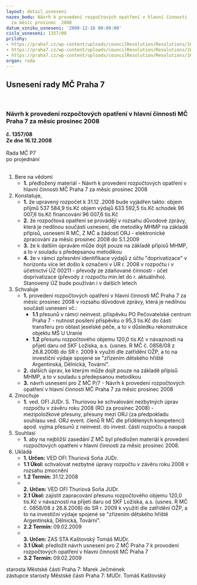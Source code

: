 ```yaml
---
layout: detail_usneseni
nazev_bodu: Návrh k provedení rozpočtových opatření v hlavní činnosti  MČ Praha 7
  za měsíc prosinec  2008
datum_vzniku_usneseni: '2008-12-16 00:00:00'
cislo_usneseni: 1357/08
prilohy:
- https://praha7.cz/wp-content/uploads/councilResolution/Resolutions/16416/49-usnesen%c3%adzm%c4%8d0435_08.doc
- https://praha7.cz/wp-content/uploads/councilResolution/Resolutions/16416/49-usnesen%c3%adzm%c4%8d0419_08.doc
- https://praha7.cz/wp-content/uploads/councilResolution/Resolutions/16416/49-naza08prosineca.doc
organ: rada
---
```

<div id="ucUsn_pList" class="usn">
	<span><h2>Usnesení rady MČ Praha 7 </h2>
<br></span><div class="standBody">
<span><h3>Návrh k provedení rozpočtových opatření v hlavní činnosti  MČ Praha 7 za měsíc prosinec  2008</h3></span><div class="center">
		<strong>č. 1357/08</strong><br>
	</div>
<div class="center">
		<strong>Ze dne 16.12.2008</strong><br><br>
	</div>Rada MČ P7<br> po projednání<br><br><ol>
<li>Bere na vědomí<ul><li>
<strong>1.</strong> předložený materiál - Návrh k provedení rozpočtových opatření v hlavní činnosti  MČ Praha 7 za měsíc prosinec  2008</li></ul>
</li>
<li>Konstatuje,<ul>
<li>
<strong>1.</strong> že upravený rozpočet k 31.12 .2008 bude vyjádřen takto:                                               objem příjmů       	537 584,9 tis.Kč                                                                  objem výdajů       	633 592,5 tis.Kč                                                                 schodek               	              96 007,6 tis.Kč                                                         financování        	              96 007,6 tis.Kč</li>
<li>
<strong>2.</strong> že rozpočtová opatření se provádějí  v rozsahu důvodové zprávy, která je nedílnou součástí usnesení,  dle metodiky MHMP na základě přípisů, usnesení R MČ, Z MČ a žádostí ORJ - elektronické  zpracování za měsíc prosinec 2008  do 5.1.2009 </li>
<li>
<strong>3.</strong> že k dalším úpravám může dojít pouze na základě přípisů MHMP, a to v souladu s předepsanou metodikou</li>
<li>
<strong>4.</strong> že v rámci zpřesnění identifikace výdajů z účtu "doprivatizace" v horizontu více let došlo k označení v UR r. 2008 v rozpočtu i v účetnictví ÚZ 00211 - převody ze zdaňované činnosti - účet doprivatizace (převody z rozpočtu min.let do r. aktuálního). Stanovený ÚZ bude používán i v dalších letech </li>
</ul>
</li>
<li>Schvaluje<ul>
<li>
<strong>1.</strong> provedení rozpočtových opatření v hlavní činnosti MČ Praha 7 za měsíc prosinec 2008 v rozsahu důvodové zprávy, která je nedílnou součástí usnesení vč.:<ul>
<li>
<strong>1.1</strong> přesunů v rámci neinvest. příspěvku PO Pečovatelské centrum Praha 7 - nutnost posílení příspěvku o 95,3 tis.Kč do  části transferu pro oblast jeselské péče, a to v důsledku rekonstrukce objektu MŠ U Uranie  </li>
<li>
<strong>1.2</strong> přesunu  rozpočtového objemu 120,0 tis.Kč v návaznosti na přijetí daru od SKF Ložiska, a.s. (usnes. R MČ č. 0858/08 z 26.8.2008) do SR r. 2009 k využití dle zatřídění OŽP, a to na  investiční výdaje spojené se "zřízením dětského hřiště Argentinská, Dělnická, Tovární". </li>
</ul>
</li>
<li>
<strong>2.</strong> dalších úprav, ke kterým může dojít pouze na základě přípisů MHMP, a to v souladu s předepsanou metodikou</li>
<li>
<strong>3.</strong> návrh usnesení pro Z MČ P/7 - Návrh k provedení rozpočtových opatření v hlavní činnosti  MČ Praha 7 za měsíc prosinec  2008</li>
</ul>
</li>
<li>Zmocňuje<ul><li>
<strong>1.</strong> ved. OFI JUDr. S. Thuriovou   ke schvalování nezbytných úprav rozpočtu  v závěru roku 2008 (RO za prosinec 2008) - mezipoložkové přesuny, přesuny mezi ORJ (za předpokladu souhlasu  ved. ORJ event. členů R MČ dle přidělených kompetencí) apod. vyjma přesunů z neinvest. do invest. části rozpočtu a naopak</li></ul>
</li>
<li>Souhlasí<ul><li>
<strong>1.</strong> aby na nejbližší  zasedání Z MČ byl předložen materiál k provedení rozpočtových opatření v hlavní činnosti za měsíc prosinec 2008.</li></ul>
</li>
<li>Ukládá<ul>
<li>
<strong>1. Určen: </strong>VED OFI Thuriová Soňa JUDr.</li>
<li>
<strong>1.1 Úkol: </strong>schvalovat nezbytné úpravy rozpočtu v závěru roku 2008 v rozsahu zmocnění</li>
<li>
<strong>1.2 Termín: </strong>31.12.2008</li>
<li>
<strong><br>2. Určen: </strong>VED OFI Thuriová Soňa JUDr.</li>
<li>
<strong>2.1 Úkol: </strong>zajistit zapracování přesunu rozpočtového objemu 120,0 tis.Kč v návaznosti na přijetí daru od SKF Ložiska, a.s. (usnes. R MČ č. 0858/08 z 26.8.2008) do SR r. 2009 k využití dle zatřídění OŽP, a to na  investiční výdaje spojené se "zřízením dětského hřiště Argentinská, Dělnická, Tovární".</li>
<li>
<strong>2.2 Termín: </strong>09.02.2009</li>
<li>
<strong><br>3. Určen: </strong>ZAS STA Kaštovský Tomáš MUDr.</li>
<li>
<strong>3.1 Úkol: </strong>předložit návrh usnesení pro Z MČ Praha 7 k provodení rozpočtových opatření v hlavní činnosti MČ Praha 7</li>
<li>
<strong>3.2 Termín: </strong>09.02.2009</li>
</ul>
</li>
</ol>starosta Městské části Praha 7: Marek Ječmének<br>zástupce starosty Městské části Praha 7: MUDr. Tomáš Kaštovský 
</div>
</div>